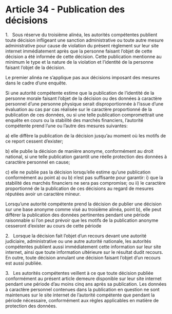 # Article 34 - Publication des décisions


1.   Sous réserve du troisième alinéa, les autorités compétentes publient toute décision infligeant une sanction administrative ou toute autre mesure administrative pour cause de violation du présent règlement sur leur site internet immédiatement après que la personne faisant l’objet de cette décision a été informée de cette décision. Cette publication mentionne au minimum le type et la nature de la violation et l’identité de la personne faisant l’objet de la décision.

Le premier alinéa ne s’applique pas aux décisions imposant des mesures dans le cadre d’une enquête.

Si une autorité compétente estime que la publication de l’identité de la personne morale faisant l’objet de la décision ou des données à caractère personnel d’une personne physique serait disproportionnée à l’issue d’une évaluation au cas par cas réalisée sur le caractère proportionné de la publication de ces données, ou si une telle publication compromettrait une enquête en cours ou la stabilité des marchés financiers, l’autorité compétente prend l’une ou l’autre des mesures suivantes:

a) elle diffère la publication de la décision jusqu’au moment où les motifs de ce report cessent d’exister;

b) elle publie la décision de manière anonyme, conformément au droit national, si une telle publication garantit une réelle protection des données à caractère personnel en cause;

c) elle ne publie pas la décision lorsqu’elle estime qu’une publication conformément au point a) ou b) n’est pas suffisante pour garantir: i) que la stabilité des marchés financiers ne sera pas compromise; ou ii) le caractère proportionné de la publication de ces décisions au regard de mesures réputées avoir un caractère mineur.

Lorsqu’une autorité compétente prend la décision de publier une décision sur une base anonyme comme visé au troisième alinéa, point b), elle peut différer la publication des données pertinentes pendant une période raisonnable si l’on peut prévoir que les motifs de la publication anonyme cesseront d’exister au cours de cette période

2.   Lorsque la décision fait l’objet d’un recours devant une autorité judiciaire, administrative ou une autre autorité nationale, les autorités compétentes publient aussi immédiatement cette information sur leur site internet, ainsi que toute information ultérieure sur le résultat dudit recours. En outre, toute décision annulant une décision faisant l’objet d’un recours est aussi publiée.

3.   Les autorités compétentes veillent à ce que toute décision publiée conformément au présent article demeure disponible sur leur site internet pendant une période d’au moins cinq ans après sa publication. Les données à caractère personnel contenues dans la publication en question ne sont maintenues sur le site internet de l’autorité compétente que pendant la période nécessaire, conformément aux règles applicables en matière de protection des données.
